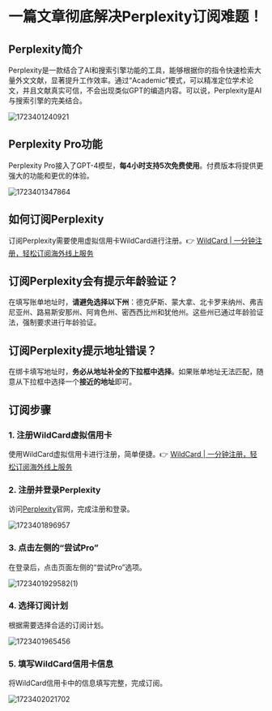 # 一篇文章彻底解决Perplexity订阅难题！

## Perplexity简介

Perplexity是一款结合了AI和搜索引擎功能的工具，能够根据你的指令快速检索大量外文文献，显著提升工作效率。通过“Academic”模式，可以精准定位学术论文，并且文献真实可信，不会出现类似GPT的编造内容。可以说，Perplexity是AI与搜索引擎的完美结合。

![1723401240921](https://bbtdd.com/img/87074251.webp)

## Perplexity Pro功能

Perplexity Pro接入了GPT-4模型，**每4小时支持5次免费使用**。付费版本将提供更强大的功能和更优的体验。

![1723401347864](https://bbtdd.com/img/13993022.webp)

## 如何订阅Perplexity

订阅Perplexity需要使用虚拟信用卡WildCard进行注册。👉 [WildCard | 一分钟注册，轻松订阅海外线上服务](https://bbtdd.com/WildCard)

## 订阅Perplexity会有提示年龄验证？

在填写账单地址时，**请避免选择以下州**：德克萨斯、蒙大拿、北卡罗来纳州、弗吉尼亚州、路易斯安那州、阿肯色州、密西西比州和犹他州。这些州已通过年龄验证法，强制要求进行年龄验证。

## 订阅Perplexity提示地址错误？

在绑卡填写地址时，**务必从地址补全的下拉框中选择**。如果账单地址无法匹配，随意从下拉框中选择一个**接近的地址**即可。

## 订阅步骤

### 1. 注册WildCard虚拟信用卡

使用WildCard虚拟信用卡进行注册，简单便捷。👉 [WildCard | 一分钟注册，轻松订阅海外线上服务](https://bbtdd.com/WildCard)

### 2. 注册并登录Perplexity

访问[Perplexity](https://www.perplexity.ai/)官网，完成注册和登录。

![1723401896957](https://bbtdd.com/img/2630403433519777.webp)

### 3. 点击左侧的“尝试Pro”

在登录后，点击页面左侧的“尝试Pro”选项。

![1723401929582(1)](https://bbtdd.com/img/32923043449178.webp)

### 4. 选择订阅计划

根据需要选择合适的订阅计划。

![1723401965456](https://bbtdd.com/img/434605535866.webp)

### 5. 填写WildCard信用卡信息

将WildCard信用卡中的信息填写完整，完成订阅。

![1723402021702](https://bbtdd.com/img/7397974678157889.webp)